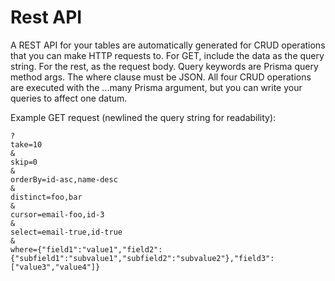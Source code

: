 # **Rest API**
A REST API for your tables are automatically generated for CRUD operations that you can make HTTP requests to. For GET, include the data as the query string. For the rest, as the request body. Query keywords are Prisma query method args. The where clause must be JSON. All four CRUD operations are executed with the ...many Prisma argument, but you can write your queries to affect one datum.

Example GET request (newlined the query string for readability):
```
?
take=10
&
skip=0
&
orderBy=id-asc,name-desc
&
distinct=foo,bar
&
cursor=email-foo,id-3
&
select=email-true,id-true
&
where={"field1":"value1","field2":{"subfield1":"subvalue1","subfield2":"subvalue2"},"field3":["value3","value4"]}
```

